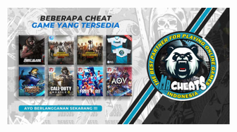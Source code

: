 <p align="center">
  <img src="mrcheats-id.jpg" width="640" title="Screenshot" alt="Screenshot">
</p>
